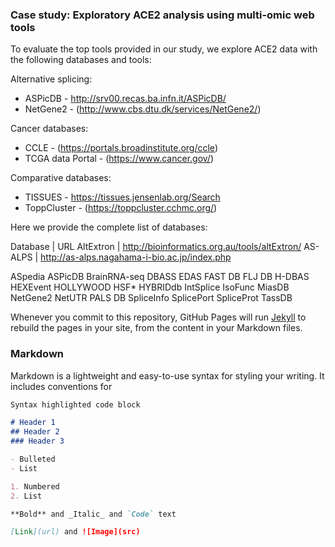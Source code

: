 ### Case study: Exploratory ACE2 analysis using multi-omic web tools

To evaluate the top tools provided in our study, we explore ACE2 data with the following databases and tools:

Alternative splicing:
* ASPicDB - http://srv00.recas.ba.infn.it/ASPicDB/
* NetGene2 - (http://www.cbs.dtu.dk/services/NetGene2/)

Cancer databases:
* CCLE - (https://portals.broadinstitute.org/ccle)
* TCGA data Portal - (https://www.cancer.gov/)

Comparative databases:
* TISSUES - <https://tissues.jensenlab.org/Search>
* ToppCluster - (https://toppcluster.cchmc.org/)


Here we provide the complete list of databases:

Database | URL
AltExtron | http://bioinformatics.org.au/tools/altExtron/
AS-ALPS | http://as-alps.nagahama-i-bio.ac.jp/index.php

ASpedia 
ASPicDB
BrainRNA-seq
DBASS
EDAS
FAST DB
FLJ DB
H-DBAS
HEXEvent
HOLLYWOOD
HSF*
HYBRIDdb
IntSplice
IsoFunc
MiasDB
NetGene2
NetUTR
PALS DB
SpliceInfo
SplicePort 
SpliceProt
TassDB


Whenever you commit to this repository, GitHub Pages will run [Jekyll](https://jekyllrb.com/) to rebuild the pages in your site, from the content in your Markdown files.

### Markdown

Markdown is a lightweight and easy-to-use syntax for styling your writing. It includes conventions for

```markdown
Syntax highlighted code block

# Header 1
## Header 2
### Header 3

- Bulleted
- List

1. Numbered
2. List

**Bold** and _Italic_ and `Code` text

[Link](url) and ![Image](src)
```


